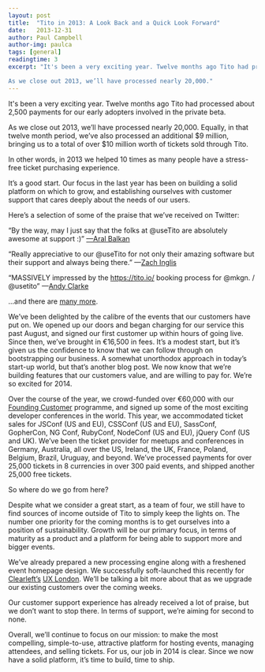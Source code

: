 ```yaml
---
layout: post
title:  "Tito in 2013: A Look Back and a Quick Look Forward"
date:   2013-12-31
author: Paul Campbell
author-img: paulca
tags: [general]
readingtime: 3
excerpt: "It's been a very exciting year. Twelve months ago Tito had processed about 2,500 payments for our early adopters involved in the private beta.

As we close out 2013, we’ll have processed nearly 20,000."
---
```


It's been a very exciting year. Twelve months ago Tito had processed about 2,500 payments for our early adopters involved in the private beta.

As we close out 2013, we’ll have processed nearly 20,000. Equally, in that twelve month period, we’ve also processed an additional $9 million, bringing us to a total of over $10 million worth of tickets sold through Tito.

In other words, in 2013 we helped 10 times as many people have a stress-free ticket purchasing experience.

It’s a good start. Our focus in the last year has been on building a solid platform on which to grow, and establishing ourselves with customer support that cares deeply about the needs of our users.

Here’s a selection of some of the praise that we’ve received on Twitter:

“By the way, may I just say that the folks at @useTito are absolutely awesome at support :\)” [—Aral Balkan](https://twitter.com/aral/status/322671007796170752)

“Really appreciative to our @useTito for not only their amazing software but their support and always being there.” —[Zach Inglis](https://twitter.com/zachinglis/status/365417160861954050)

“MASSIVELY impressed by the https://tito.io/  booking process for @mkgn. / @usetito” —[Andy Clarke](https://twitter.com/Malarkey/status/411100549644554240)

...and there are [many more](https://gist.github.com/paulca/69071509c723d9a2b01d).

We’ve been delighted by the calibre of the events that our customers have put on. We opened up our doors and began charging for our service this past August, and signed our first customer up within hours of going live. Since then, we’ve brought in €16,500 in fees. It’s a modest start, but it’s given us the confidence to know that we can follow through on bootstrapping our business. A somewhat unorthodox approach in today’s start-up world, but that’s another blog post. We now know that we’re building features that our customers value, and are willing to pay for. We’re so excited for 2014.

Over the course of the year, we crowd-funded over €60,000 with our [Founding Customer](https://tito.io/fc) programme, and signed up some of the most exciting developer conferences in the world. This year, we accommodated ticket sales for JSConf (US and EU), CSSConf (US and EU), SassConf, GopherCon, NG Conf, RubyConf, NodeConf (US and EU), jQuery Conf (US and UK). We’ve been the ticket provider for meetups and conferences in Germany, Australia, all over the US, Ireland, the UK, France, Poland, Belgium, Brazil, Uruguay, and beyond. We’ve processed payments for over 25,000 tickets in 8 currencies in over 300 paid events, and shipped another 25,000 free tickets.

So where do we go from here?

Despite what we consider a great start, as a team of four, we still have to find sources of income outside of Tito to simply keep the lights on. The number one priority for the coming months is to get ourselves into a position of sustainability. Growth will be our primary focus, in terms of maturity as a product and a platform for being able to support more and bigger events.

We’ve already prepared a new processing engine along with a freshened event homepage design. We successfully soft-launched this recently for [Clearleft’s](http://clearleft.com) [UX London](https://ti.to/uxlondon/2014). We’ll be talking a bit more about that as we upgrade our existing customers over the coming weeks.

Our customer support experience has already received a lot of praise, but we don’t want to stop there. In terms of support, we’re aiming for second to none.

Overall, we’ll continue to focus on our mission: to make the most compelling, simple-to-use, attractive platform for hosting events, managing attendees, and selling tickets. For us, our job in 2014 is clear. Since we now have a solid platform, it’s time to build, time to ship.